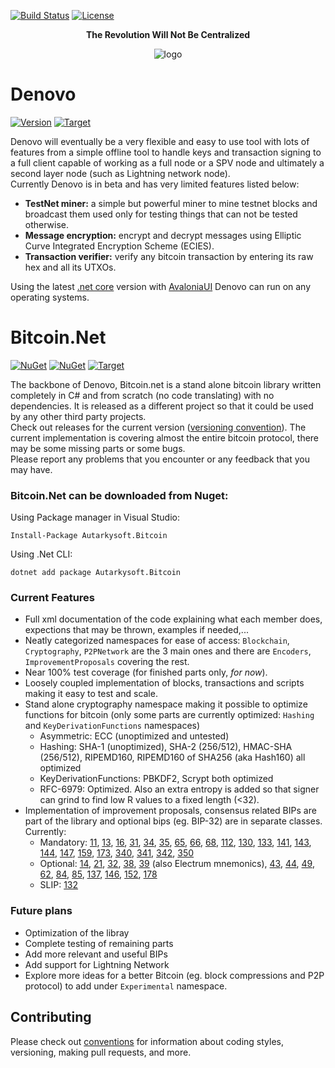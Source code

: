 [![Build Status](https://travis-ci.org/Autarkysoft/Denovo.svg?branch=master)](https://travis-ci.org/Autarkysoft/Denovo)
[![License](https://img.shields.io/badge/license-MIT-blue.svg)](https://github.com/Autarkysoft/Denovo/blob/master/License)  

<p align="center">
    <b>The Revolution Will Not Be Centralized</b>
</p>
<p align="center">
    <img src="../master/PackageIcon.png" alt="logo"/>
</p>

# Denovo
[![Version](https://img.shields.io/badge/dynamic/xml?color=orange&label=version&query=%2F%2FAssemblyVersion%5B1%5D&url=https%3A%2F%2Fgithub.com%2FAutarkysoft%2FDenovo%2Fraw%2Fmaster%2FSrc%2FDenovo%2FDenovo.csproj&style=for-the-badge)](https://github.com/Autarkysoft/Denovo/blob/master/Src/Autarkysoft.Bitcoin/Autarkysoft.Bitcoin.csproj)
[![Target](https://img.shields.io/badge/dynamic/xml?color=%23512bd4&label=target&query=%2F%2FTargetFramework%5B1%5D&url=https%3A%2F%2Fgithub.com%2FAutarkysoft%2FDenovo%2Fraw%2Fmaster%2FSrc%2FDenovo%2FDenovo.csproj&logo=.net&style=for-the-badge)](https://github.com/Autarkysoft/Denovo/blob/master/Src/Autarkysoft.Bitcoin/Autarkysoft.Bitcoin.csproj) 

Denovo will eventually be a very flexible and easy to use tool with lots of features from a simple offline tool to handle keys and transaction signing to a full client
capable of working as a full node or a SPV node and ultimately a second layer node (such as Lightning network node).  
Currently Denovo is in beta and has very limited features listed below:  
* **TestNet miner:** a simple but powerful miner to mine testnet blocks and broadcast them used only for testing things that can not
be tested otherwise.  
* **Message encryption:** encrypt and decrypt messages using Elliptic Curve Integrated Encryption Scheme (ECIES).  
* **Transaction verifier:** verify any bitcoin transaction by entering its raw hex and all its UTXOs.  

Using the latest [.net core](https://github.com/dotnet/core) version with [AvaloniaUI](https://github.com/AvaloniaUI/Avalonia)
Denovo can run on any operating systems.  

# Bitcoin.Net
[![NuGet](https://img.shields.io/nuget/v/Autarkysoft.Bitcoin?style=for-the-badge)](https://www.nuget.org/packages/Autarkysoft.Bitcoin)
[![NuGet](https://img.shields.io/nuget/dt/Autarkysoft.Bitcoin?style=for-the-badge)](https://www.nuget.org/packages/Autarkysoft.Bitcoin)
[![Target](https://img.shields.io/badge/dynamic/xml?color=%23512bd4&label=target&query=%2F%2FTargetFramework%5B1%5D&url=https%3A%2F%2Fraw.githubusercontent.com%2FAutarkysoft%2FDenovo%2Fmaster%2FSrc%2FAutarkysoft.Bitcoin%2FAutarkysoft.Bitcoin.csproj&logo=.net&style=for-the-badge)](https://github.com/Autarkysoft/Denovo/blob/master/Src/Autarkysoft.Bitcoin/Autarkysoft.Bitcoin.csproj)

The backbone of Denovo, Bitcoin.net is a stand alone bitcoin library written completely in C# and from scratch (no code translating)
with no dependencies. 
It is released as a different project so that it could be used by any other third party projects.  
Check out releases for the current version ([versioning convention](https://github.com/Autarkysoft/Conventions/blob/master/Versioning.md)).
The current implementation is covering almost the entire bitcoin protocol, there may be some missing parts or some bugs.  
Please report any problems that you encounter or any feedback that you may have.    

### Bitcoin.Net can be downloaded from Nuget:  
Using Package manager in Visual Studio:  

    Install-Package Autarkysoft.Bitcoin
    
Using .Net CLI:  

    dotnet add package Autarkysoft.Bitcoin

### Current Features
* Full xml documentation of the code explaining what each member does, expections that may be thrown, examples if needed,...
* Neatly categorized namespaces for ease of access: `Blockchain`, `Cryptography`, `P2PNetwork` are the 3 main ones and there are
`Encoders`, `ImprovementProposals` covering the rest.
* Near 100% test coverage (for finished parts only, _for now_).
* Loosely coupled implementation of blocks, transactions and scripts making it easy to test and scale.
* Stand alone cryptography namespace making it possible to optimize functions for bitcoin 
(only some parts are currently optimized: `Hashing` and `KeyDerivationFunctions` namespaces)
  * Asymmetric: ECC (unoptimized and untested)
  * Hashing: SHA-1 (unoptimized), SHA-2 (256/512), HMAC-SHA (256/512), RIPEMD160, RIPEMD160 of SHA256 (aka Hash160) all optimized
  * KeyDerivationFunctions: PBKDF2, Scrypt both optimized
  * RFC-6979: Optimized. Also an extra entropy is added so that signer can grind to find low R values to a fixed length (<32).
* Implementation of improvement proposals, consensus related BIPs are part of the library and optional bips (eg. BIP-32)
are in separate classes. Currently:
  * Mandatory: [11](https://github.com/bitcoin/bips/blob/master/bip-0011.mediawiki "M-of-N Standard Transactions"), 
  [13](https://github.com/bitcoin/bips/blob/master/bip-0013.mediawiki "Address Format for pay-to-script-hash"), 
  [16](https://github.com/bitcoin/bips/blob/master/bip-0016.mediawiki "Pay to Script Hash"), 
  [31](https://github.com/bitcoin/bips/blob/master/bip-0031.mediawiki "Pong message"), 
  [34](https://github.com/bitcoin/bips/blob/master/bip-0034.mediawiki "Block v2, Height in Coinbase"), 
  [35](https://github.com/bitcoin/bips/blob/master/bip-0035.mediawiki "Mempool message"), 
  [65](https://github.com/bitcoin/bips/blob/master/bip-0065.mediawiki "OP_CheckLocktimeVerify"), 
  [66](https://github.com/bitcoin/bips/blob/master/bip-0066.mediawiki "Strict DER signatures"), 
  [68](https://github.com/bitcoin/bips/blob/master/bip-0068.mediawiki "Relative lock-time using consensus-enforced sequence numbers"), 
  [112](https://github.com/bitcoin/bips/blob/master/bip-0112.mediawiki "OP_CheckSequenceVerify"), 
  [130](https://github.com/bitcoin/bips/blob/master/bip-0130.mediawiki "Sendheaders message"), 
  [133](https://github.com/bitcoin/bips/blob/master/bip-0133.mediawiki "Feefilter message"), 
  [141](https://github.com/bitcoin/bips/blob/master/bip-0141.mediawiki "Segregated Witness (Consensus layer)"), 
  [143](https://github.com/bitcoin/bips/blob/master/bip-0143.mediawiki "Transaction Signature Verification for Version 0 Witness Program"), 
  [144](https://github.com/bitcoin/bips/blob/master/bip-0144.mediawiki "Segregated Witness (Peer Services)"), 
  [147](https://github.com/bitcoin/bips/blob/master/bip-0147.mediawiki "Dealing with dummy stack element malleability"), 
  [159](https://github.com/bitcoin/bips/blob/master/bip-0159.mediawiki "NODE_NETWORK_LIMITED service bit"), 
  [173](https://github.com/bitcoin/bips/blob/master/bip-0173.mediawiki "Base32 address format for native v0-16 witness outputs"),
  [340](https://github.com/bitcoin/bips/blob/master/bip-0340.mediawiki "Schnorr Signatures for secp256k1"),
  [341](https://github.com/bitcoin/bips/blob/master/bip-0341.mediawiki "Taproot: SegWit version 1 spending rules"),
  [342](https://github.com/bitcoin/bips/blob/master/bip-0342.mediawiki "Validation of Taproot Scripts"),
  [350](https://github.com/bitcoin/bips/blob/master/bip-0350.mediawiki "Bech32m format for v1+ witness addresses")
  * Optional: [14](https://github.com/bitcoin/bips/blob/master/bip-0014.mediawiki "Protocol Version and User Agent"),
  [21](https://github.com/bitcoin/bips/blob/master/bip-0021.mediawiki "URI Scheme"),
  [32](https://github.com/bitcoin/bips/blob/master/bip-0032.mediawiki "Hierarchical Deterministic Wallets"),
  [38](https://github.com/bitcoin/bips/blob/master/bip-0038.mediawiki "Passphrase-protected private key"),
  [39](https://github.com/bitcoin/bips/blob/master/bip-0039.mediawiki "Mnemonic code for generating deterministic keys") (also Electrum mnemonics),
  [43](https://github.com/bitcoin/bips/blob/master/bip-0043.mediawiki "Purpose Field for Deterministic Wallets"),
  [44](https://github.com/bitcoin/bips/blob/master/bip-0044.mediawiki "Multi-Account Hierarchy for Deterministic Wallets"),
  [49](https://github.com/bitcoin/bips/blob/master/bip-0049.mediawiki "Derivation scheme for P2WPKH-nested-in-P2SH based accounts"),
  [62](https://github.com/bitcoin/bips/blob/master/bip-0062.mediawiki "Dealing with malleability"),
  [84](https://github.com/bitcoin/bips/blob/master/bip-0084.mediawiki "Derivation scheme for P2WPKH based accounts"),
  [85](https://github.com/bitcoin/bips/blob/master/bip-0085.mediawiki "Deterministic Entropy From BIP32 Keychains"),
  [137](https://github.com/bitcoin/bips/blob/master/bip-0137.mediawiki "Signatures of Messages using Private Keys"),
  [146](https://github.com/bitcoin/bips/blob/master/bip-0146.mediawiki "Dealing with signature encoding malleability"),
  [152](https://github.com/bitcoin/bips/blob/master/bip-0152.mediawiki "Compact Block Relay"),
  [178](https://github.com/bitcoin/bips/blob/master/bip-0178.mediawiki "Version Extended WIF")
  * SLIP: [132](https://github.com/satoshilabs/slips/blob/master/slip-0132.md "Registered HD version bytes for BIP-0032")

### Future plans
* Optimization of the libray
* Complete testing of remaining parts
* Add more relevant and useful BIPs
* Add support for Lightning Network
* Explore more ideas for a better Bitcoin (eg. block compressions and P2P protocol) to add under `Experimental` namespace.

## Contributing
Please check out [conventions](https://github.com/Autarkysoft/Conventions) for information about coding styles, versioning, 
making pull requests, and more.

